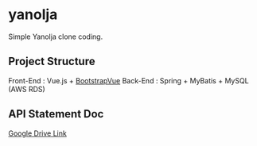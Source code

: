 # yanolja

Simple Yanolja clone coding.

## Project Structure

  Front-End : Vue.js + [BootstrapVue](https://bootstrap-vue.org/)
    Back-End : Spring + MyBatis + MySQL (AWS RDS)

## API Statement Doc
[Google Drive Link](https://docs.google.com/spreadsheets/d/1qizXL_-x4di8vbzZ9V0u1YGhYEhC5PWK/edit#gid=990061567)
